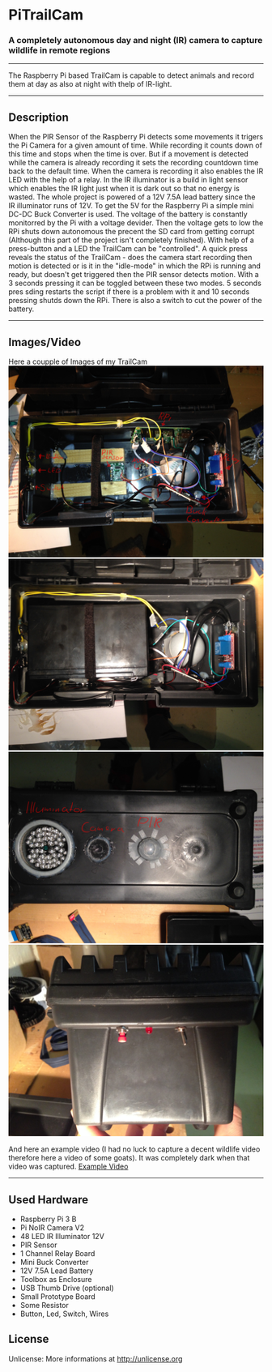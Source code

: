 # PiTrailCam
### A completely autonomous day and night (IR) camera to capture wildlife in remote regions

---

The Raspberry Pi based TrailCam is capable to detect animals and record them at day as also at night with thelp of IR-light.

---
## Description
When the PIR Sensor of the Raspberry Pi detects some movements it trigers the Pi Camera for a given amount of time. While recording it counts down of this time and stops when the time is over. But if a movement is detected while the camera is already recording it sets the recording countdown time back to the default time. When the camera is recording it also enables the IR LED with the help of a relay. In the IR illuminator is a build in light sensor which enables the IR light just when it is dark out so that no energy is wasted.
The whole project is powered of a 12V 7.5A lead battery since the IR illuminator runs of 12V. To get the 5V for the Raspberry Pi a simple mini DC-DC Buck Converter is used. The voltage of the battery is constantly monitorred by the Pi with a voltage devider. Then the voltage gets to low the RPi shuts down autonomous the precent the SD card from getting corrupt (Although this part of the project isn't completely finished).
With help of a press-button and a LED the TrailCam can be "controlled". A quick press reveals the status of the TrailCam - does the camera start recording then motion is detected or is it in the "idle-mode" in which the RPi is running and ready, but doesn't get triggered then the PIR sensor detects motion. With a 3 seconds pressing it can be toggled between these two modes. 5 seconds pres	sding restarts the script if there is a problem with it and 10 seconds pressing shutds down the RPi.
There is also a switch to cut the power of the battery.

---
## Images/Video

Here a coupple of Images of my TrailCam
![Inside of the TrailCam without the battery](img/img1.jpg)
![Inside of the TrailCam with the battery (but withoug the RPi and NoIR Camera)](img/img2.jpg)
![The TrailCam from the outside](img/img3.jpg)
![The controlls of the TrailCam](img/img4.jpg)

And here an example video (I had no luck to capture a decent wildlife video therefore here a video of some goats). It was completely dark when that video was captured.
[Example Video](https://www.youtube.com/watch?v=FnG7y7HwxYM&feature=youtu.be)


---
## Used Hardware
- Raspberry Pi 3 B
- Pi NoIR Camera V2
- 48 LED IR Illuminator 12V
- PIR Sensor
- 1 Channel Relay Board
- Mini Buck Converter
- 12V 7.5A Lead Battery
- Toolbox as Enclosure
- USB Thumb Drive (optional)
- Small Prototype Board
- Some Resistor
- Button, Led, Switch, Wires

## License
Unlicense: More informations at <http://unlicense.org>







